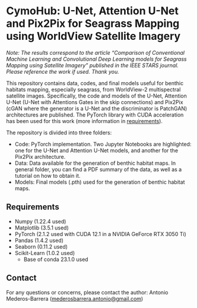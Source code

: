 # CymoHub: U-Net, Attention U-Net and Pix2Pix for Seagrass Mapping using WorldView Satellite Imagery

*Note: The results correspond to the article “Comparison of Conventional Machine Learning and Convolutional Deep Learning models for Seagrass Mapping using Satellite Imagery” published in the IEEE STARS journal. Please reference the work if used. Thank you.*

This repository contains data, codes, and final models useful for benthic habitats mapping, especially seagrass, from WorldView-2 multispectral satellite images. Specifically, the code and models of the U-Net, Attention U-Net (U-Net with Attentions Gates in the skip connections) and Pix2Pix (cGAN where the generator is a U-Net and the discriminator is PatchGAN) architectures are published. The PyTorch library with CUDA acceleration has been used for this work (more information in [requirements](#requirements)).

The repository is divided into three folders:  

- Code: PyTorch implementation. Two Jupyter Notebooks are highlighted: one for the U-Net and Attention U-Net models, and another for the Pix2Pix architecture.  
- Data: Data available for the generation of benthic habitat maps. In general folder, you can find a PDF summary of the data, as well as a tutorial on how to obtain it.  
- Models: Final models (.pth) used for the generation of benthic habitat maps.

## Requirements

- Numpy (1.22.4 used)
- Matplotlib (3.5.1 used)
- PyTorch (2.1.2 used with CUDA 12.1 in a NVIDIA GeForce RTX 3050 Ti)
- Pandas (1.4.2 used)
- Seaborn (0.11.2 used)
- Scikit-Learn (1.0.2 used)
	- Base of conda 23.1.0 used
 
## Contact

For any questions or concerns, please contact the author: Antonio Mederos-Barrera (mederosbarrera.antonio@gmail.com)
